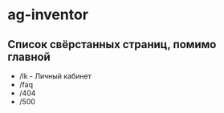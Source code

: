 # ag-inventor
## Список свёрстанных страниц, помимо главной
* /lk - Личный кабинет
* /faq
* /404
* /500
